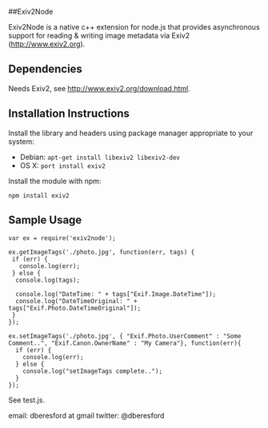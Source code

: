 
##Exiv2Node

Exiv2Node is a native c++ extension for node.js that provides asynchronous support for reading & writing image metadata via Exiv2 (http://www.exiv2.org).

## Dependencies

Needs Exiv2, see http://www.exiv2.org/download.html.

## Installation Instructions

Install the library and headers using package manager appropriate to your system:

  - Debian: `apt-get install libexiv2 libexiv2-dev`
  - OS X: `port install exiv2`

Install the module with npm:

    npm install exiv2

## Sample Usage

    var ex = require('exiv2node');

    ex.getImageTags('./photo.jpg', function(err, tags) {
     if (err) {
       console.log(err);
     } else {
      console.log(tags);

      console.log("DateTime: " + tags["Exif.Image.DateTime"]);
      console.log("DateTimeOriginal: " + tags["Exif.Photo.DateTimeOriginal"]);
     }
    });

    ex.setImageTags('./photo.jpg', { "Exif.Photo.UserComment" : "Some Comment..", "Exif.Canon.OwnerName" : "My Camera"}, function(err){
      if (err) {
        console.log(err);
      } else {
        console.log("setImageTags complete..");
      }
    });

See test.js.

email: dberesford at gmail
twitter: @dberesford
